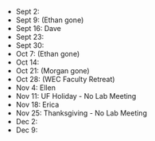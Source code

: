 * Sept 2: 
* Sept 9: (Ethan gone)
* Sept 16: Dave
* Sept 23:
* Sept 30:
* Oct 7: (Ethan gone)
* Oct 14:
* Oct 21: (Morgan gone)
* Oct 28: (WEC Faculty Retreat)
* Nov 4:  Ellen
* Nov 11: UF Holiday - No Lab Meeting
* Nov 18: Erica
* Nov 25: Thanksgiving - No Lab Meeting
* Dec 2:
* Dec 9: